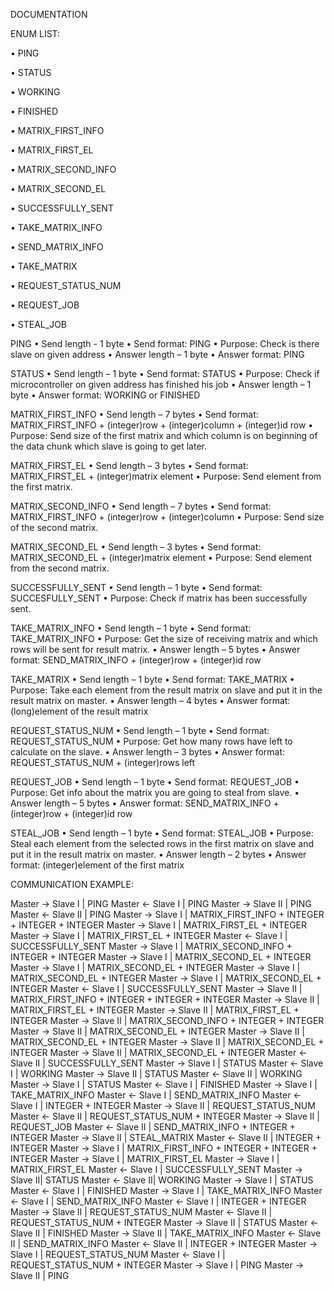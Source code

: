 DOCUMENTATION


ENUM LIST:


• PING

• STATUS

• WORKING

• FINISHED

• MATRIX_FIRST_INFO

• MATRIX_FIRST_EL

• MATRIX_SECOND_INFO

• MATRIX_SECOND_EL

• SUCCESSFULLY_SENT

• TAKE_MATRIX_INFO

• SEND_MATRIX_INFO

• TAKE_MATRIX

• REQUEST_STATUS_NUM

• REQUEST_JOB

• STEAL_JOB

PING
• Send length - 1 byte
• Send format: PING
• Purpose: Check is there slave on given address
• Answer length – 1 byte
• Answer format: PING

STATUS
• Send length – 1 byte
• Send format: STATUS
• Purpose: Check if microcontroller on given address has finished his job
• Answer length – 1 byte
• Answer format: WORKING or FINISHED

MATRIX_FIRST_INFO
• Send length – 7 bytes
• Send format: MATRIX_FIRST_INFO + (integer)row + (integer)column + (integer)id row
• Purpose: Send size of the first matrix and which column is on beginning of the data chunk which slave is going to get later.

MATRIX_FIRST_EL
• Send length – 3 bytes
• Send format: MATRIX_FIRST_EL + (integer)matrix element
• Purpose: Send element from the first matrix.

MATRIX_SECOND_INFO
• Send length – 7 bytes
• Send format: MATRIX_FIRST_INFO + (integer)row + (integer)column
• Purpose: Send size of the second matrix.

MATRIX_SECOND_EL
• Send length – 3 bytes
• Send format: MATRIX_SECOND_EL + (integer)matrix element
• Purpose: Send element from the second matrix.

SUCCESSFULLY_SENT
• Send length – 1 byte
• Send format: SUCCESFULLY_SENT
• Purpose: Check if matrix has been successfully sent.

TAKE_MATRIX_INFO
• Send length – 1 byte
• Send format: TAKE_MATRIX_INFO
• Purpose: Get the size of receiving matrix and which rows will be sent for result matrix.
• Answer length – 5 bytes
• Answer format: SEND_MATRIX_INFO + (integer)row + (integer)id row

TAKE_MATRIX
• Send length – 1 byte
• Send format: TAKE_MATRIX
• Purpose: Take each element from the result matrix on slave and put it in the result matrix on master.
• Answer length – 4 bytes
• Answer format: (long)element of the result matrix

REQUEST_STATUS_NUM
• Send length – 1 byte
• Send format: REQUEST_STATUS_NUM
• Purpose: Get how many rows have left to calculate on the slave.
• Answer length – 3 bytes
• Answer format: REQUEST_STATUS_NUM + (integer)rows left

REQUEST_JOB
• Send length – 1 byte
• Send format: REQUEST_JOB
• Purpose: Get info about the matrix you are going to steal from slave.
• Answer length – 5 bytes
• Answer format: SEND_MATRIX_INFO + (integer)row + (integer)id row

STEAL_JOB
• Send length – 1 byte
• Send format: STEAL_JOB
• Purpose: Steal each element from the selected rows in the first matrix on slave and put it in the result matrix on master.
• Answer length – 2 bytes
• Answer format: (integer)element of the first matrix

COMMUNICATION EXAMPLE:

Master → Slave I | PING
Master ← Slave I | PING
Master → Slave II | PING
Master ← Slave II | PING
Master → Slave I | MATRIX_FIRST_INFO + INTEGER + INTEGER + INTEGER
Master → Slave I | MATRIX_FIRST_EL + INTEGER
Master → Slave I | MATRIX_FIRST_EL + INTEGER
Master ← Slave I | SUCCESSFULLY_SENT
Master → Slave I | MATRIX_SECOND_INFO + INTEGER + INTEGER
Master → Slave I | MATRIX_SECOND_EL + INTEGER
Master → Slave I | MATRIX_SECOND_EL + INTEGER
Master → Slave I | MATRIX_SECOND_EL + INTEGER
Master → Slave I | MATRIX_SECOND_EL + INTEGER
Master ← Slave I | SUCCESSFULLY_SENT
Master → Slave II | MATRIX_FIRST_INFO + INTEGER + INTEGER + INTEGER
Master → Slave II | MATRIX_FIRST_EL + INTEGER
Master → Slave II | MATRIX_FIRST_EL + INTEGER
Master → Slave II | MATRIX_SECOND_INFO + INTEGER + INTEGER
Master → Slave II | MATRIX_SECOND_EL + INTEGER
Master → Slave II | MATRIX_SECOND_EL + INTEGER
Master → Slave II | MATRIX_SECOND_EL + INTEGER
Master → Slave II | MATRIX_SECOND_EL + INTEGER
Master ← Slave II | SUCCESSFULLY_SENT
Master → Slave I | STATUS
Master ← Slave I | WORKING
Master → Slave II | STATUS
Master ← Slave II | WORKING
Master → Slave I | STATUS
Master ← Slave I | FINISHED
Master → Slave I | TAKE_MATRIX_INFO
Master ← Slave I | SEND_MATRIX_INFO
Master ← Slave I | INTEGER + INTEGER
Master → Slave II | REQUEST_STATUS_NUM
Master ← Slave II | REQUEST_STATUS_NUM + INTEGER
Master → Slave II | REQUEST_JOB
Master ← Slave II | SEND_MATRIX_INFO + INTEGER + INTEGER
Master → Slave II | STEAL_MATRIX
Master ← Slave II | INTEGER + INTEGER
Master → Slave I | MATRIX_FIRST_INFO + INTEGER + INTEGER + INTEGER
Master → Slave I | MATRIX_FIRST_EL
Master → Slave I | MATRIX_FIRST_EL
Master ← Slave I | SUCCESSFULLY_SENT
Master → Slave II| STATUS
Master ← Slave II| WORKING
Master → Slave I | STATUS
Master ← Slave I | FINISHED
Master → Slave I | TAKE_MATRIX_INFO
Master ← Slave I | SEND_MATRIX_INFO
Master ← Slave I | INTEGER + INTEGER
Master → Slave II | REQUEST_STATUS_NUM
Master ← Slave II | REQUEST_STATUS_NUM + INTEGER
Master → Slave II | STATUS
Master ← Slave II | FINISHED
Master → Slave II | TAKE_MATRIX_INFO
Master ← Slave II | SEND_MATRIX_INFO
Master ← Slave II | INTEGER + INTEGER
Master → Slave I | REQUEST_STATUS_NUM
Master ← Slave I | REQUEST_STATUS_NUM + INTEGER
Master → Slave I | PING
Master → Slave II | PING
